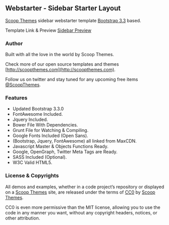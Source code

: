 ## Webstarter - Sidebar Starter Layout

[Scoop Themes](http://scoopthemes.com) sidebar webstarter template [Bootstrap 3.3](http://getbootstrap.com/) based.

Template Link & Preview [Sidebar Preview](http://www.scoopthemes.com/templates/sidebar-starter/)

### Author

Built with all the love in the world by Scoop Themes.

Check more of our open source templates and themes [http://scoopthemes.com](http://scoopthemes.com).

Follow us on twitter and stay tuned for any upcoming free items [@ScoopThemes](https://twitter.com/ScoopThemes).

### Features

+ Updated Bootstrap 3.3.0
+ FontAwesome Included.
+ Jquery Included.
+ Bower File With Dependencies.
+ Grunt File for Watching & Compiling.
+ Google Fonts Included (Open Sans).
+ (Bootstrap, Jquery, FontAwesome) all linked from MaxCDN.
+ Javascript Master & Objects Functions Ready.
+ Google, OpenGraph, Twitter Meta Tags are Ready.
+ SASS Included (Optional).
+ W3C Valid HTML5.

### License & Copyrights

All demos and examples, whether in a code project’s repository or displayed on a [Scoop Themes](http://scoopthemes.com) site, are released under the terms of [CC0](http://en.wikipedia.org/wiki/Creative_Commons_license/) by [Scoop Themes](http://scoopthemes.com).

CC0 is even more permissive than the MIT license, allowing you to use the code in any manner you want, without any copyright headers, notices, or other attribution.

